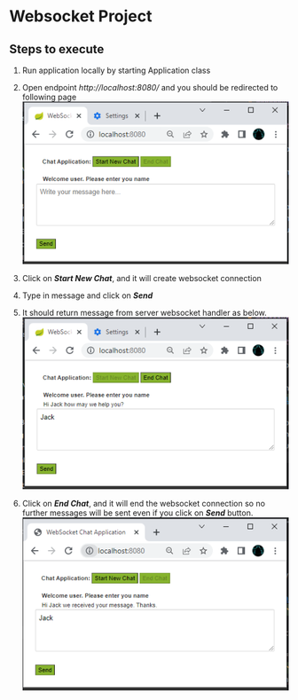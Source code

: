 # Websocket Project

## Steps to execute

1. Run application locally by starting Application class

2. Open endpoint _http://localhost:8080/_ and you should be redirected to following page
   ![img_1.png](README_resources/img_1.png)

3. Click on **_Start New Chat_**, and it will create websocket connection
4. Type in message and click on **_Send_**
5. It should return message from server websocket handler as below.
   ![img_2.png](README_resources/img_2.png)
6. Click on **_End Chat_**, and it will end the websocket connection so no further messages will be sent even if you click on **_Send_** button.
   ![img.png](img.png)